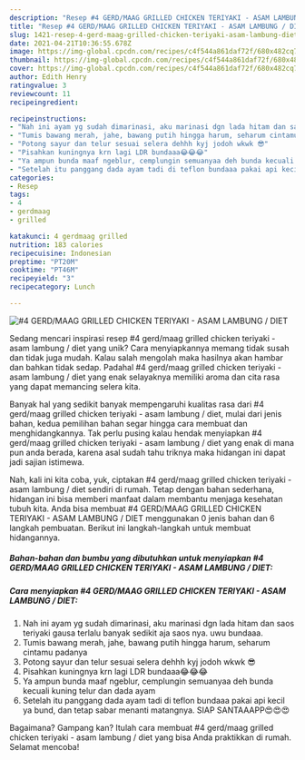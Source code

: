 ```yaml
---
description: "Resep #4 GERD/MAAG GRILLED CHICKEN TERIYAKI - ASAM LAMBUNG / DIET, Bikin Ngiler"
title: "Resep #4 GERD/MAAG GRILLED CHICKEN TERIYAKI - ASAM LAMBUNG / DIET, Bikin Ngiler"
slug: 1421-resep-4-gerd-maag-grilled-chicken-teriyaki-asam-lambung-diet-bikin-ngiler
date: 2021-04-21T10:36:55.678Z
image: https://img-global.cpcdn.com/recipes/c4f544a861daf72f/680x482cq70/4-gerdmaag-grilled-chicken-teriyaki-asam-lambung-diet-foto-resep-utama.jpg
thumbnail: https://img-global.cpcdn.com/recipes/c4f544a861daf72f/680x482cq70/4-gerdmaag-grilled-chicken-teriyaki-asam-lambung-diet-foto-resep-utama.jpg
cover: https://img-global.cpcdn.com/recipes/c4f544a861daf72f/680x482cq70/4-gerdmaag-grilled-chicken-teriyaki-asam-lambung-diet-foto-resep-utama.jpg
author: Edith Henry
ratingvalue: 3
reviewcount: 11
recipeingredient:

recipeinstructions:
- "Nah ini ayam yg sudah dimarinasi, aku marinasi dgn lada hitam dan saos teriyaki gausa terlalu banyak sedikit aja saos nya. uwu bundaaa."
- "Tumis bawang merah, jahe, bawang putih hingga harum, seharum cintamu padanya"
- "Potong sayur dan telur sesuai selera dehhh kyj jodoh wkwk 😎"
- "Pisahkan kuningnya krn lagi LDR bundaaa😂😂😂"
- "Ya ampun bunda maaf ngeblur, cemplungin semuanyaa deh bunda kecuali kuning telur dan dada ayam"
- "Setelah itu panggang dada ayam tadi di teflon bundaaa pakai api kecil ya bund, dan tetap sabar menanti matangnya. SIAP SANTAAAPP😍😍😍"
categories:
- Resep
tags:
- 4
- gerdmaag
- grilled

katakunci: 4 gerdmaag grilled 
nutrition: 183 calories
recipecuisine: Indonesian
preptime: "PT20M"
cooktime: "PT46M"
recipeyield: "3"
recipecategory: Lunch

---
```



![#4 GERD/MAAG GRILLED CHICKEN TERIYAKI - ASAM LAMBUNG / DIET](https://img-global.cpcdn.com/recipes/c4f544a861daf72f/680x482cq70/4-gerdmaag-grilled-chicken-teriyaki-asam-lambung-diet-foto-resep-utama.jpg)

Sedang mencari inspirasi resep #4 gerd/maag grilled chicken teriyaki - asam lambung / diet yang unik? Cara menyiapkannya memang tidak susah dan tidak juga mudah. Kalau salah mengolah maka hasilnya akan hambar dan bahkan tidak sedap. Padahal #4 gerd/maag grilled chicken teriyaki - asam lambung / diet yang enak selayaknya memiliki aroma dan cita rasa yang dapat memancing selera kita.



Banyak hal yang sedikit banyak mempengaruhi kualitas rasa dari #4 gerd/maag grilled chicken teriyaki - asam lambung / diet, mulai dari jenis bahan, kedua pemilihan bahan segar hingga cara membuat dan menghidangkannya. Tak perlu pusing kalau hendak menyiapkan #4 gerd/maag grilled chicken teriyaki - asam lambung / diet yang enak di mana pun anda berada, karena asal sudah tahu triknya maka hidangan ini dapat jadi sajian istimewa.


Nah, kali ini kita coba, yuk, ciptakan #4 gerd/maag grilled chicken teriyaki - asam lambung / diet sendiri di rumah. Tetap dengan bahan sederhana, hidangan ini bisa memberi manfaat dalam membantu menjaga kesehatan tubuh kita. Anda bisa membuat #4 GERD/MAAG GRILLED CHICKEN TERIYAKI - ASAM LAMBUNG / DIET menggunakan 0 jenis bahan dan 6 langkah pembuatan. Berikut ini langkah-langkah untuk membuat hidangannya.

<!--inarticleads1-->

##### Bahan-bahan dan bumbu yang dibutuhkan untuk menyiapkan #4 GERD/MAAG GRILLED CHICKEN TERIYAKI - ASAM LAMBUNG / DIET:





<!--inarticleads2-->

##### Cara menyiapkan #4 GERD/MAAG GRILLED CHICKEN TERIYAKI - ASAM LAMBUNG / DIET:

1. Nah ini ayam yg sudah dimarinasi, aku marinasi dgn lada hitam dan saos teriyaki gausa terlalu banyak sedikit aja saos nya. uwu bundaaa.
1. Tumis bawang merah, jahe, bawang putih hingga harum, seharum cintamu padanya
1. Potong sayur dan telur sesuai selera dehhh kyj jodoh wkwk 😎
1. Pisahkan kuningnya krn lagi LDR bundaaa😂😂😂
1. Ya ampun bunda maaf ngeblur, cemplungin semuanyaa deh bunda kecuali kuning telur dan dada ayam
1. Setelah itu panggang dada ayam tadi di teflon bundaaa pakai api kecil ya bund, dan tetap sabar menanti matangnya. SIAP SANTAAAPP😍😍😍




Bagaimana? Gampang kan? Itulah cara membuat #4 gerd/maag grilled chicken teriyaki - asam lambung / diet yang bisa Anda praktikkan di rumah. Selamat mencoba!

